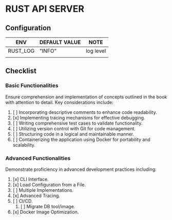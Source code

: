 # RUST API SERVER

## Configuration

| ENV      | DEFAULT VALUE | NOTE      |
|----------|---------------|-----------|
| RUST_LOG | "INFO"        | log level |
|          |               |           |

## Checklist

### Basic Functionalities

Ensure comprehension and implementation of concepts outlined in the book with attention to detail. Key considerations
include:

1. [ ] Incorporating descriptive comments to enhance code readability.
2. [x] Implementing tracing mechanisms for effective debugging.
3. [ ] Writing comprehensive test cases to validate functionality.
4. [ ] Utilizing version control with Git for code management.
5. [ ] Structuring code in a logical and maintainable manner.
6. [ ] Containerizing the application using Docker for portability and scalability.

### Advanced Functionalities

Demonstrate proficiency in advanced development practices including:

1. [x] CLI Interface.
2. [x] Load Configuration from a File.
3. [ ] Multiple Implementations.
4. [x] Advanced Tracing.
5. [ ] CI/CD.
    1. [ ] Migrate DB tool/image.
6. [x] Docker Image Optimization.
